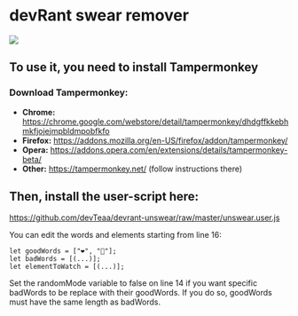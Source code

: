 # devRant swear remover

![](preview.png)

## To use it, you need to install Tampermonkey
### Download Tampermonkey: 

- **Chrome:** https://chrome.google.com/webstore/detail/tampermonkey/dhdgffkkebhmkfjojejmpbldmpobfkfo
- **Firefox:** https://addons.mozilla.org/en-US/firefox/addon/tampermonkey/
- **Opera:** https://addons.opera.com/en/extensions/details/tampermonkey-beta/
- **Other:** https://tampermonkey.net/ (follow instructions there)

## Then, install the user-script here:
https://github.com/devTeaa/devrant-unswear/raw/master/unswear.user.js

You can edit the words and elements starting from line 16:

```
let goodWords = ["❤️", "🎀"];
let badWords = [(...)];
let elementToWatch = [(...)];
```

Set the randomMode variable to false on line 14 if you want specific badWords to be replace with their goodWords. 
If you do so, goodWords must have the same length as badWords. 
